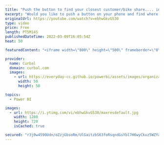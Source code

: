 ```yaml
---
title: "Push the button to find your closest customer/bike share.... in Power BI"
excerpt: "Would you like to push a button on your phone and find where your closest customer/supplier/bike is?  Let me show you how here!  Previous video to find closest point: https://youtu.be/5nkPRsD-olM  Here you can download the pbix file number 71 at : https://curbal.com/donwload-center  SUBSCRIBE to learn"
originalUrl: https://youtube.com/watch?v=ebhwGkvG530
type: video
price: Free
length: PT5M14S
publishedDateTime: 2022-03-09T16:05:54Z
heat: 50

featuredContent: "<iframe width=\"800\" height=\"500\" frameborder=\"0\" src=\"https://www.youtube.com/embed/ebhwGkvG530\" allow=\"accelerometer; autoplay; encrypted-media; gyroscope; picture-in-picture\" allowfullscreen></iframe>"

provider:
  name: Curbal
  domain: curbal.com
  images:
    - url: https://everyday-cc.github.io/powerbi/assets/images/organizations/curbal.com-50x50.jpg
      width: 50
      height: 50

topics:
  - Power BI

images:
  - url: https://i.ytimg.com/vi/ebhwGkvG530/maxresdefault.jpg
    width: 1280
    height: 720
    isCached: true

secured: "r3j0w459OUdn/oZzjGbsoRm/UlGaitzbS63foRsqndGsYbl7H6wyCkvz5WZYaCQSkxwJjnN6VZAN06VaYDvvFaIpzCMGUx2Xq8wEqlSDjpx6ueU4lWWsPJGgomIxar5HvIiWgWwrwGY8iIUeOn0mrEAnYed2n9itFV393HK3F+ROVELU3W+hyknXMBIFWHOTR0K1f+8sqFFbo/Mes50ZwwGHiCBSmRb49Vq7jbAQH86S1MlNy+W7SrBOC0Tb7LuuVI9VB4KBYMN7sD7ezcV2X/UfduQgPgGiSqzSzE5oh3YSwyqPh5Uf7OPE9j0v0xiMlXoNpAMowH2TIQL+C9LAw0KTwOmoyFPVaZPQQAql38g2y/5PSEQteWv5U0wQX3zs9OKPREWg9+nsJFLoz++OubwjqFFitrqYNuWyb5vGP7M=;B6vO3WhNvVEW0rt4oc3XsQ=="
---
```


